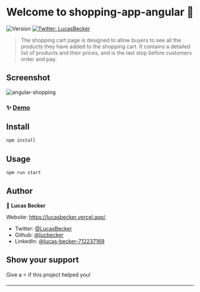 <h1 align="center">Welcome to shopping-app-angular 👋</h1>
<p>
  <img alt="Version" src="https://img.shields.io/badge/version-0.0.0-blue.svg?cacheSeconds=2592000" />
  <a href="https://twitter.com/LksBecker" target="_blank">
    <img alt="Twitter: LucasBecker" src="https://img.shields.io/twitter/follow/LucasBecker.svg?style=social" />
  </a>
</p>

> The shopping cart page is designed to allow buyers to see all the products they have added to the shopping cart. It contains a detailed list of products and their prices, and is the last stop before customers order and pay.

## Screenshot

![angular-shopping](https://github.com/LucBecker/shopping-app/assets/108952468/752bd7c0-036d-4258-ba8a-be1d13044eab)

### ✨ [Demo](https://shopping-app-lucbecker.vercel.app/products)

## Install

```sh
npm install
```

## Usage

```sh
npm run start
```

## Author
👤 **Lucas Becker**

 Website: https://lucasbecker.vercel.app/
* Twitter: [@LucasBecker](https://twitter.com/LksBecker)
* Github: [@lucbecker](https://github.com/LucBecker)
* LinkedIn: [@lucas-becker-712237169](https://www.linkedin.com/in/lucas-becker-712237169/)

## Show your support

Give a ⭐️ if this project helped you!

***
